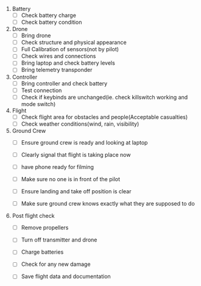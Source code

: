  1.  Battery
	 - [ ] Check battery charge
	 - [ ] Check battery condition
 2. Drone
	- [ ] Bring drone
	- [ ] Check structure and physical appearance
	- [ ] Full Calibration of sensors(not by pilot)
	- [ ] Check wires and connections
	- [ ] Bring laptop and check battery levels
	- [ ] Bring telemetry transponder
3. Controller
	- [ ]  Bring controller and check battery
	- [ ] Test connection
	- [ ] Check if keybinds are unchanged(ie. check killswitch working and mode switch)
4. Flight
	- [ ] Check flight area for obstacles and people(Acceptable casualties)
	- [ ] Check weather conditions(wind, rain, visibility)
5. Ground Crew
	- [ ] Ensure ground crew is ready and looking at laptop
	- [ ] Clearly signal that flight is taking place now
	- [ ] have phone ready for filming
	- [ ] Make sure no one is in front of the pilot
	- [ ] Ensure landing and take off position is clear
	- [ ] Make sure ground crew knows exactly what they are supposed to do


5. Post flight check
	- [ ] Remove propellers 
	- [ ] Turn off transmitter and drone
	- [ ] Charge batteries
	- [ ] Check for any new damage
	- [ ] Save flight data and documentation
	